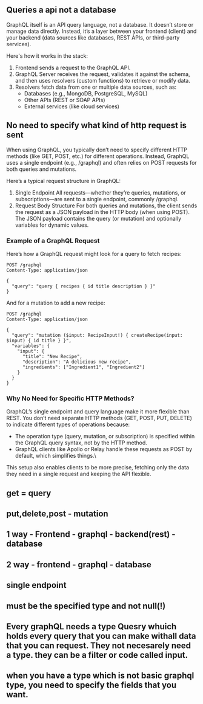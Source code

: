 ## Queries a api not a database
GraphQL itself is an API query language, not a database. It doesn’t store or manage data directly. Instead, it’s a layer between your frontend (client) and your backend (data sources like databases, REST APIs, or third-party services).

Here's how it works in the stack:

1. Frontend sends a request to the GraphQL API.
2. GraphQL Server receives the request, validates it against the schema, and then uses resolvers (custom functions) to retrieve or modify data.
3. Resolvers fetch data from one or multiple data sources, such as:
    - Databases (e.g., MongoDB, PostgreSQL, MySQL)
    - Other APIs (REST or SOAP APIs)
    - External services (like cloud services)

## No need to specify what kind of http request is sent
When using GraphQL, you typically don’t need to specify different HTTP methods (like GET, POST, etc.) for different operations. Instead, GraphQL uses a single endpoint (e.g., /graphql) and often relies on POST requests for both queries and mutations.

Here’s a typical request structure in GraphQL:

1. Single Endpoint
All requests—whether they’re queries, mutations, or subscriptions—are sent to a single endpoint, commonly /graphql.
2. Request Body Structure
For both queries and mutations, the client sends the request as a JSON payload in the HTTP body (when using POST).
The JSON payload contains the query (or mutation) and optionally variables for dynamic values.

### Example of a GraphQL Request
Here’s how a GraphQL request might look for a query to fetch recipes:
```
POST /graphql
Content-Type: application/json

{
  "query": "query { recipes { id title description } }"
}
```
And for a mutation to add a new recipe:
```
POST /graphql
Content-Type: application/json

{
  "query": "mutation ($input: RecipeInput!) { createRecipe(input: $input) { id title } }",
  "variables": {
    "input": {
      "title": "New Recipe",
      "description": "A delicious new recipe",
      "ingredients": ["Ingredient1", "Ingredient2"]
    }
  }
}
```
### Why No Need for Specific HTTP Methods?
GraphQL’s single endpoint and query language make it more flexible than REST. You don’t need separate HTTP methods (GET, POST, PUT, DELETE) to indicate different types of operations because:

- The operation type (query, mutation, or subscription) is specified within the GraphQL query syntax, not by the HTTP method.
- GraphQL clients like Apollo or Relay handle these requests as POST by default, which simplifies things.\

This setup also enables clients to be more precise, fetching only the data they need in a single request and keeping the API flexible.
## get = query
## put,delete,post - mutation
## 1 way - Frontend - graphql - backend(rest) - database
## 2 way - frontend - graphql - database
## single endpoint
## must be the specified type and not null(!)
## Every graphQL needs a type Quesry whuich holds every query that you can make withall data that you can request. They not necesarely need a type. they can be a filter or code called input. 
## when you have a type which is not basic graphql type, you need to specify the fields that you want.
